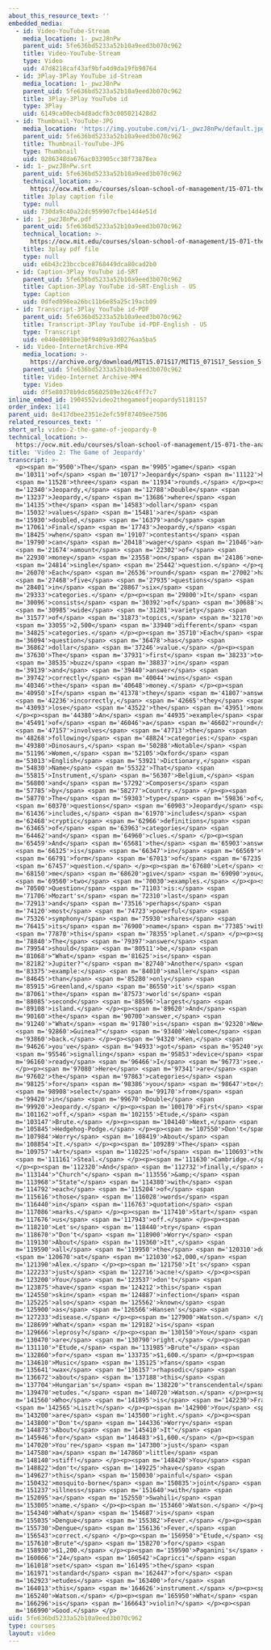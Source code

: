 ```yaml
---
about_this_resource_text: ''
embedded_media:
  - id: Video-YouTube-Stream
    media_location: 1-_pwzJ8nPw
    parent_uid: 5fe636bd5233a52b10a9eed3b070c962
    title: Video-YouTube-Stream
    type: Video
    uid: 47d8218caf43af9bfa4d9da19fb90764
  - id: 3Play-3Play YouTube id-Stream
    media_location: 1-_pwzJ8nPw
    parent_uid: 5fe636bd5233a52b10a9eed3b070c962
    title: 3Play-3Play YouTube id
    type: 3Play
    uid: 6149ca00ecb4d8adcfb3c005021428d2
  - id: Thumbnail-YouTube-JPG
    media_location: 'https://img.youtube.com/vi/1-_pwzJ8nPw/default.jpg'
    parent_uid: 5fe636bd5233a52b10a9eed3b070c962
    title: Thumbnail-YouTube-JPG
    type: Thumbnail
    uid: 0286348da676ac033905cc38f73878ea
  - id: 1-_pwzJ8nPw.srt
    parent_uid: 5fe636bd5233a52b10a9eed3b070c962
    technical_location: >-
      https://ocw.mit.edu/courses/sloan-school-of-management/15-071-the-analytics-edge-spring-2017/text-analytics/man-vs-machine-how-ibm-built-a-jeopardy-champion/video-2-the-game-of-jeopardy/video-2-the-game-of-jeopardy-0/1-_pwzJ8nPw.srt
    title: 3play caption file
    type: null
    uid: 730da9c40a22dc959907cfbe14d4e51d
  - id: 1-_pwzJ8nPw.pdf
    parent_uid: 5fe636bd5233a52b10a9eed3b070c962
    technical_location: >-
      https://ocw.mit.edu/courses/sloan-school-of-management/15-071-the-analytics-edge-spring-2017/text-analytics/man-vs-machine-how-ibm-built-a-jeopardy-champion/video-2-the-game-of-jeopardy/video-2-the-game-of-jeopardy-0/1-_pwzJ8nPw.pdf
    title: 3play pdf file
    type: null
    uid: e6b43c23bccbce8768449dca80cad2b0
  - id: Caption-3Play YouTube id-SRT
    parent_uid: 5fe636bd5233a52b10a9eed3b070c962
    title: Caption-3Play YouTube id-SRT-English - US
    type: Caption
    uid: 0dfed098ea26bc11b6e85a25c19acb09
  - id: Transcript-3Play YouTube id-PDF
    parent_uid: 5fe636bd5233a52b10a9eed3b070c962
    title: Transcript-3Play YouTube id-PDF-English - US
    type: Transcript
    uid: e040e0091be30f9409a93d0276aa5ba5
  - id: Video-InternetArchive-MP4
    media_location: >-
      https://archive.org/download/MIT15.071S17/MIT15_071S17_Session_5.3.03_300k.mp4
    parent_uid: 5fe636bd5233a52b10a9eed3b070c962
    title: Video-Internet Archive-MP4
    type: Video
    uid: df5e80378b9dc05602589e326c4ff7c7
inline_embed_id: 1904552video2thegameofjeopardy51181157
order_index: 1141
parent_uid: 8e417dbee2351e2efc59f87409ee7506
related_resources_text: ''
short_url: video-2-the-game-of-jeopardy-0
technical_location: >-
  https://ocw.mit.edu/courses/sloan-school-of-management/15-071-the-analytics-edge-spring-2017/text-analytics/man-vs-machine-how-ibm-built-a-jeopardy-champion/video-2-the-game-of-jeopardy/video-2-the-game-of-jeopardy-0
title: 'Video 2: The Game of Jeopardy'
transcript: >-
  <p><span m='9500'>The</span> <span m='9905'>game</span> <span
  m='10311'>of</span> <span m='10717'>Jeopardy</span> <span m='11122'>has</span>
  <span m='11528'>three</span> <span m='11934'>rounds.</span> </p><p><span
  m='12340'>Jeopardy,</span> <span m='12788'>Double</span> <span
  m='13237'>Jeopardy,</span> <span m='13686'>where</span> <span
  m='14135'>the</span> <span m='14583'>dollar</span> <span
  m='15032'>values</span> <span m='15481'>are</span> <span
  m='15930'>doubled,</span> <span m='16379'>and</span> <span
  m='17061'>Final</span> <span m='17743'>Jeopardy,</span> <span
  m='18425'>when</span> <span m='19107'>contestants</span> <span
  m='19790'>can</span> <span m='20418'>wager</span> <span m='21046'>an</span>
  <span m='21674'>amount</span> <span m='22302'>of</span> <span
  m='22930'>money</span> <span m='23558'>on</span> <span m='24186'>one</span>
  <span m='24814'>single</span> <span m='25442'>question.</span> </p><p><span
  m='26070'>Each</span> <span m='26536'>round</span> <span m='27002'>has</span>
  <span m='27468'>five</span> <span m='27935'>questions</span> <span
  m='28401'>in</span> <span m='28867'>six</span> <span
  m='29333'>categories.</span> </p><p><span m='29800'>It</span> <span
  m='30096'>consists</span> <span m='30392'>of</span> <span m='30688'>a</span>
  <span m='30985'>wide</span> <span m='31281'>variety</span> <span
  m='31577'>of</span> <span m='31873'>topics,</span> <span m='32170'>over</span>
  <span m='33055'>2,500</span> <span m='33940'>different</span> <span
  m='34825'>categories.</span> </p><p><span m='35710'>Each</span> <span
  m='36094'>question</span> <span m='36478'>has</span> <span
  m='36862'>dollar</span> <span m='37246'>value.</span> </p><p><span
  m='37630'>The</span> <span m='37931'>first</span> <span m='38233'>to</span>
  <span m='38535'>buzz</span> <span m='38837'>in</span> <span
  m='39139'>and</span> <span m='39440'>answer</span> <span
  m='39742'>correctly</span> <span m='40044'>wins</span> <span
  m='40346'>the</span> <span m='40648'>money.</span> </p><p><span
  m='40950'>If</span> <span m='41378'>they</span> <span m='41807'>answer</span>
  <span m='42236'>incorrectly,</span> <span m='42665'>they</span> <span
  m='43093'>lose</span> <span m='43522'>the</span> <span m='43951'>money.</span>
  </p><p><span m='44380'>An</span> <span m='44935'>example</span> <span
  m='45491'>of</span> <span m='46046'>a</span> <span m='46602'>round</span>
  <span m='47157'>involves</span> <span m='47713'>the</span> <span
  m='48268'>following</span> <span m='48824'>categories:</span> <span
  m='49380'>Dinosaurs,</span> <span m='50288'>Notable</span> <span
  m='51196'>Women,</span> <span m='52105'>Oxford</span> <span
  m='53013'>English</span> <span m='53921'>Dictionary,</span> <span
  m='54830'>Name</span> <span m='55322'>That</span> <span
  m='55815'>Instrument,</span> <span m='56307'>Belgium,</span> <span
  m='56800'>and</span> <span m='57292'>Composers</span> <span
  m='57785'>by</span> <span m='58277'>Country.</span> </p><p><span
  m='58770'>The</span> <span m='59303'>type</span> <span m='59836'>of</span>
  <span m='60370'>questions</span> <span m='60903'>Jeopardy</span> <span
  m='61436'>includes,</span> <span m='61970'>includes</span> <span
  m='62468'>cryptic</span> <span m='62966'>definitions</span> <span
  m='63465'>of</span> <span m='63963'>categories</span> <span
  m='64462'>and</span> <span m='64960'>clues.</span> </p><p><span
  m='65459'>And</span> <span m='65681'>the</span> <span m='65903'>answer</span>
  <span m='66125'>is</span> <span m='66347'>in</span> <span m='66569'>the</span>
  <span m='66791'>form</span> <span m='67013'>of</span> <span m='67235'>a</span>
  <span m='67457'>question.</span> </p><p><span m='67680'>Let</span> <span
  m='68150'>me</span> <span m='68620'>give</span> <span m='69090'>you</span>
  <span m='69560'>two</span> <span m='70030'>examples.</span> </p><p><span
  m='70500'>Question</span> <span m='71103'>is:</span> <span
  m='71706'>Mozart's</span> <span m='72310'>last</span> <span
  m='72913'>and</span> <span m='73516'>perhaps</span> <span
  m='74120'>most</span> <span m='74723'>powerful</span> <span
  m='75326'>symphony</span> <span m='75930'>shares</span> <span
  m='76415'>its</span> <span m='76900'>name</span> <span m='77385'>with</span>
  <span m='77870'>this</span> <span m='78355'>planet.</span> </p><p><span
  m='78840'>The</span> <span m='79397'>answer</span> <span
  m='79954'>should</span> <span m='80511'>be,</span> <span
  m='81068'>"What</span> <span m='81625'>is</span> <span
  m='82182'>Jupiter?"</span> <span m='82740'>Another</span> <span
  m='83375'>example:</span> <span m='84010'>smaller</span> <span
  m='84645'>than</span> <span m='85280'>only</span> <span
  m='85915'>Greenland,</span> <span m='86550'>it's</span> <span
  m='87061'>the</span> <span m='87573'>world's</span> <span
  m='88085'>second</span> <span m='88596'>largest</span> <span
  m='89108'>island.</span> </p><p><span m='89620'>And</span> <span
  m='90160'>the</span> <span m='90700'>answer,</span> <span
  m='91240'>"What</span> <span m='91780'>is</span> <span m='92320'>New</span>
  <span m='92860'>Guinea?"</span> <span m='93400'>Welcome</span> <span
  m='93860'>back.</span> </p><p><span m='94320'>Ken,</span> <span
  m='94626'>you've</span> <span m='94933'>got</span> <span m='95240'>your</span>
  <span m='95546'>signalling</span> <span m='95853'>device</span> <span
  m='96160'>ready</span> <span m='96466'>I</span> <span m='96773'>see.</span>
  </p><p><span m='97080'>Here</span> <span m='97341'>are</span> <span
  m='97602'>the</span> <span m='97863'>categories</span> <span
  m='98125'>for</span> <span m='98386'>you</span> <span m='98647'>to</span>
  <span m='98908'>select</span> <span m='99170'>from</span> <span
  m='99420'>in</span> <span m='99670'>Double</span> <span
  m='99920'>Jeopardy.</span> </p><p><span m='100170'>First</span> <span
  m='101162'>off,</span> <span m='102155'>Etude,</span> <span
  m='103147'>Brute.</span> </p><p><span m='104140'>Next,</span> <span
  m='105845'>Hedgehog-Podge.</span> </p><p><span m='107550'>Don't</span> <span
  m='107984'>Worry</span> <span m='108419'>About</span> <span
  m='108854'>It.</span> </p><p><span m='109289'>The</span> <span
  m='109757'>Art</span> <span m='110225'>of</span> <span m='110693'>the</span>
  <span m='111161'>Steal.</span> </p><p><span m='111630'>Cambridge.</span>
  </p><p><span m='112320'>And</span> <span m='112732'>finally,</span> <span
  m='113144'>"Church"</span> <span m='113556'>&amp;</span> <span
  m='113968'>"State"</span> <span m='114380'>with</span> <span
  m='114792'>each</span> <span m='115204'>of</span> <span
  m='115616'>those</span> <span m='116028'>words</span> <span
  m='116440'>in</span> <span m='116763'>quotation</span> <span
  m='117086'>marks.</span> </p><p><span m='117410'>Start</span> <span
  m='117676'>us</span> <span m='117943'>off.</span> </p><p><span
  m='118210'>Let's</span> <span m='118440'>try</span> <span
  m='118670'>"Don't</span> <span m='118900'>Worry</span> <span
  m='119130'>About</span> <span m='119360'>It",</span> <span
  m='119590'>all</span> <span m='119950'>the</span> <span m='120310'>down</span>
  <span m='120670'>at</span> <span m='121030'>$2,000,</span> <span
  m='121390'>Alex.</span> </p><p><span m='121750'>It's</span> <span
  m='122233'>just</span> <span m='122716'>acne!</span> </p><p><span
  m='123200'>You</span> <span m='123537'>don't</span> <span
  m='123875'>have</span> <span m='124212'>this</span> <span
  m='124550'>skin</span> <span m='124887'>infection</span> <span
  m='125225'>also</span> <span m='125562'>known</span> <span
  m='125900'>as</span> <span m='126566'>Hansen's</span> <span
  m='127233'>disease.</span> </p><p><span m='127900'>Watson.</span> </p><p><span
  m='128699'>What</span> <span m='129182'>is</span> <span
  m='129666'>leprosy?</span> </p><p><span m='130150'>You</span> <span
  m='130470'>are</span> <span m='130790'>right.</span> </p><p><span
  m='131110'>"Etude,</span> <span m='131985'>Brute"</span> <span
  m='132860'>for</span> <span m='133735'>$1,600.</span> </p><p><span
  m='134610'>Music</span> <span m='135125'>fans</span> <span
  m='135641'>wax</span> <span m='136157'>rhapsodic</span> <span
  m='136672'>about</span> <span m='137188'>this</span> <span
  m='137704'>Hungarian's</span> <span m='138220'>"transcendental</span> <span
  m='139470'>etudes."</span> <span m='140720'>Watson.</span> </p><p><span
  m='141560'>Who</span> <span m='141895'>is</span> <span m='142230'>Franz</span>
  <span m='142565'>Liszt?</span> </p><p><span m='142900'>You</span> <span
  m='143200'>are</span> <span m='143500'>right.</span> </p><p><span
  m='143800'>"Don't</span> <span m='144336'>Worry</span> <span
  m='144873'>About</span> <span m='145410'>It"</span> <span
  m='145946'>for</span> <span m='146483'>$1,600.</span> </p><p><span
  m='147020'>You're</span> <span m='147300'>just</span> <span
  m='147580'>a</span> <span m='147860'>little</span> <span
  m='148140'>stiff!</span> </p><p><span m='148420'>You</span> <span
  m='148822'>don't</span> <span m='149225'>have</span> <span
  m='149627'>this</span> <span m='150030'>painful</span> <span
  m='150432'>mosquito-borne</span> <span m='150835'>joint</span> <span
  m='151237'>illness</span> <span m='151640'>with</span> <span
  m='152095'>a</span> <span m='152550'>Swahili</span> <span
  m='153005'>name.</span> </p><p><span m='153460'>Watson.</span> </p><p><span
  m='154340'>What</span> <span m='154687'>is</span> <span
  m='155035'>Dengue</span> <span m='155382'>Fever.</span> </p><p><span
  m='155730'>Dengue</span> <span m='156136'>Fever,</span> <span
  m='156543'>correct.</span> </p><p><span m='156950'>"Etude,</span> <span
  m='157610'>Brute"</span> <span m='158270'>for</span> <span
  m='158930'>$1,200.</span> </p><p><span m='159590'>Paganini's</span> <span
  m='160066'>"24</span> <span m='160542'>Capricci"</span> <span
  m='161018'>set</span> <span m='161495'>the</span> <span
  m='161971'>standard</span> <span m='162447'>for</span> <span
  m='162923'>etudes</span> <span m='163400'>for</span> <span
  m='164013'>this</span> <span m='164626'>instrument.</span> </p><p><span
  m='165240'>Watson.</span> </p><p><span m='165950'>What</span> <span
  m='166296'>is</span> <span m='166643'>violin?</span> </p><p><span
  m='166990'>Good.</span> </p>
uid: 5fe636bd5233a52b10a9eed3b070c962
type: courses
layout: video
---
```


